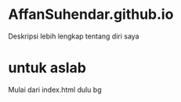 # AffanSuhendar.github.io
Deskripsi lebih lengkap tentang diri saya


# untuk aslab 
Mulai dari index.html dulu bg


